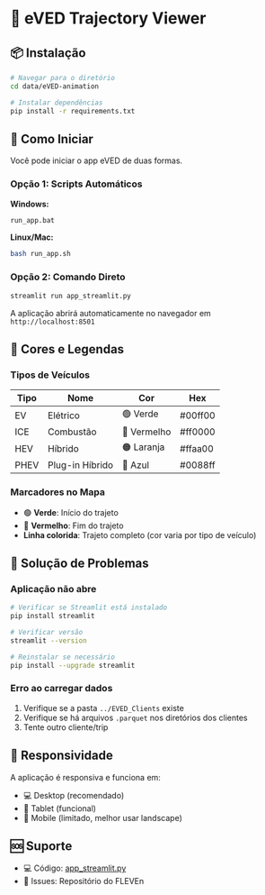 # 🌟 eVED Trajectory Viewer

## 📦 Instalação

```bash
# Navegar para o diretório
cd data/eVED-animation

# Instalar dependências
pip install -r requirements.txt
```


## 🚀 Como Iniciar
Você pode iniciar o app eVED de duas formas.

### Opção 1: Scripts Automáticos

**Windows:**
```bash
run_app.bat
```

**Linux/Mac:**
```bash
bash run_app.sh
```

### Opção 2: Comando Direto

```bash
streamlit run app_streamlit.py
```

A aplicação abrirá automaticamente no navegador em `http://localhost:8501`

## 🎨 Cores e Legendas

### Tipos de Veículos

| Tipo | Nome | Cor | Hex |
|------|------|-----|-----|
| EV | Elétrico | 🟢 Verde | #00ff00 |
| ICE | Combustão | 🔴 Vermelho | #ff0000 |
| HEV | Híbrido | 🟠 Laranja | #ffaa00 |
| PHEV | Plug-in Híbrido | 🔵 Azul | #0088ff |

### Marcadores no Mapa

- 🟢 **Verde**: Início do trajeto
- 🔴 **Vermelho**: Fim do trajeto
- **Linha colorida**: Trajeto completo (cor varia por tipo de veículo)

## 🔧 Solução de Problemas

### Aplicação não abre

```bash
# Verificar se Streamlit está instalado
pip install streamlit

# Verificar versão
streamlit --version

# Reinstalar se necessário
pip install --upgrade streamlit
```

### Erro ao carregar dados

1. Verifique se a pasta `../EVED_Clients` existe
2. Verifique se há arquivos `.parquet` nos diretórios dos clientes
3. Tente outro cliente/trip

## 📱 Responsividade

A aplicação é responsiva e funciona em:
- 💻 Desktop (recomendado)
- 📱 Tablet (funcional)
- 📱 Mobile (limitado, melhor usar landscape)

## 🆘 Suporte

- 💻 Código: [app_streamlit.py](app_streamlit.py)
- 🐛 Issues: Repositório do FLEVEn